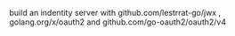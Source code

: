 build an indentity server with github.com/lestrrat-go/jwx , golang.org/x/oauth2 and github.com/go-oauth2/oauth2/v4 